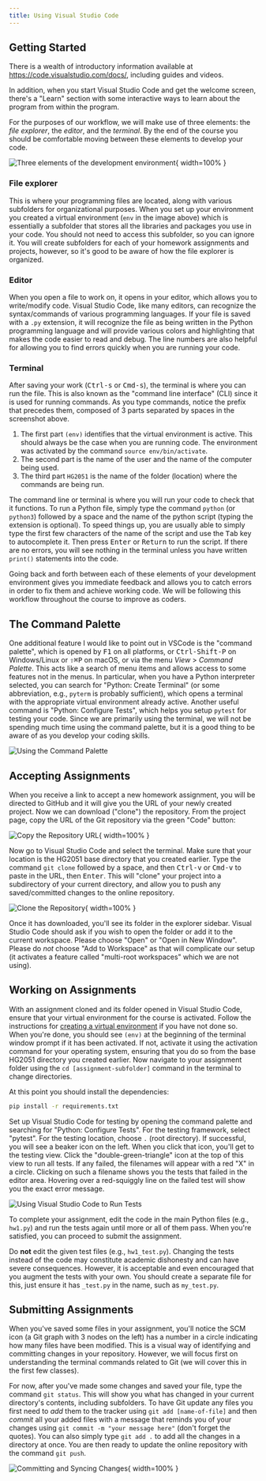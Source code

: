 ```yaml
---
title: Using Visual Studio Code
---
```


## Getting Started

There is a wealth of introductory information available at
<https://code.visualstudio.com/docs/>, including guides and videos.

In addition, when you start Visual Studio Code and get the welcome
screen, there's a "Learn" section with some interactive ways to learn
about the program from within the program.

For the purposes of our workflow, we will make use of three elements: the
*file explorer*, the *editor*, and the *terminal*. By the end of the course
you should be comfortable moving between these elements to develop your code.

![*Three elements of the development environment*](static/dev-environment.png){ width=100% }

### File explorer

This is where your programming files are located, along with various subfolders
for organizational purposes. When you set up your environment you created a
virtual environment (`env` in the image above) which is essentially a
subfolder that stores all the libraries and packages you use in your code.
You should not need to access this subfolder, so you can ignore it. You will
create subfolders for each of your homework assignments and projects, however,
so it's good to be aware of how the file explorer is organized.

### Editor

When you open a file to work on, it opens in your editor, which allows you to
write/modify code. Visual Studio Code, like many editors, can recognize the
syntax/commands of various programming languages. If your file is saved with
a `.py` extension, it will recognize the file as being written in the Python
programming language and will provide various colors and highlighting that
makes the code easier to read and debug. The line numbers are also helpful
for allowing you to find errors quickly when you are running your code.

### Terminal

After saving your work (<kbd>Ctrl-s</kbd> or <kbd>Cmd-s</kbd>), the terminal
is where you can run the file. This is also known as the "command line
interface" (CLI) since it is used for running commands. As you type commands,
notice the prefix that precedes them, composed of 3 parts separated by spaces
in the screenshot above.

1. The first part `(env)` identifies that the virtual environment is active.
This should always be the case when you are running code. The environment was
activated by the command `source env/bin/activate`.
2. The second part is the name of the user and the name of the computer being
used.
3. The third part `HG2051` is the name of the folder (location) where the
commands are being run.

The command line or terminal is where you will run your code to check that
it functions. To run a Python file, simply type the command `python` (or
`python3`) followed by a space and the name of the python script (typing the
extension is optional). To speed things up, you are usually able to simply
type the first few characters of the name of the script and use the <kbd>Tab</kbd>
key to autocomplete it. Then press <kbd>Enter</kbd> or <kbd>Return</kbd> to
run the script. If there are no errors, you will see nothing in the terminal
unless you have written `print()` statements into the code.

Going back and forth between each of these elements of your development
environment gives you immediate feedback and allows you to catch errors
in order to fix them and achieve working code. We will be following this
workflow throughout the course to improve as coders.

## The Command Palette

One additional feature I would like to point out in VSCode is the "command
palette", which is opened by <kbd>F1</kbd> on all platforms, or <kbd>Ctrl-Shift-P</kbd>
on Windows/Linux or <kbd>⇧⌘P</kbd> on macOS, or via the menu *View* >
*Command Palette*. This acts like a search of menu items and allows
access to some features not in the menus. In particular, when you have a
Python interpreter selected, you can search for "Python: Create
Terminal" (or some abbreviation, e.g., `pyterm` is probably sufficient),
which opens a terminal with the appropriate virtual environment already
active. Another useful command is "Python: Configure Tests", which helps
you setup `pytest` for testing your code. Since we are primarily using the
terminal, we will not be spending much time using the command palette, but
it is a good thing to be aware of as you develop your coding skills.

![*Using the Command Palette*](static/command-palette.png)

## Accepting Assignments

When you receive a link to accept a new homework assignment, you will be
directed to GitHub and it will give you the URL of your newly created
project. Now we can download ("clone") the repository. From the project
page, copy the URL of the Git repository via the green "Code" button:

![*Copy the Repository URL*](static/github-git-url.png){ width=100% }

Now go to Visual Studio Code and select the terminal. Make sure that your
location is the HG2051 base directory that you created earlier. Type the command
`git clone` followed by a space, and then <kbd>Ctrl-v</kbd> or <kbd>Cmd-v</kbd>
to paste in the URL, then <kbd>Enter</kbd>. This will "clone" your project
into a subdirectory of your current directory, and allow you to push any
saved/committed changes to the online repository.

![*Clone the Repository*](static/vscode-git-clone.png){ width=100% }

Once it has downloaded, you'll see its folder in the explorer sidebar.
Visual Studio Code should ask if you wish to open the folder or add it
to the current workspace. Please choose "Open" or "Open in New Window".
Please do *not* choose "Add to Workspace" as that will complicate our
setup (it activates a feature called "multi-root workspaces" which we
are not using).

## Working on Assignments

With an assignment cloned and its folder opened in Visual Studio Code,
ensure that your virtual environment for the course is activated. Follow
the instructions for [creating a virtual environment](environment-setup.html#virtual-environment)
if you have not done so. When you're done, you should see `(env)` at the
beginning of the terminal window prompt if it has been activated. If not,
activate it using the activation command for your operating system, ensuring
that you do so from the base HG2051 directory you created earlier. Now navigate
to your assignment folder using the `cd [assignment-subfolder]` command in
the terminal to change directories.

At this point you should install the dependencies:

```{.bash .terminal}
pip install -r requirements.txt
```

Set up Visual Studio Code for testing by opening the command palette and
searching for "Python: Configure Tests". For the testing framework,
select "pytest". For the testing location, choose `.` (root directory).
If successful, you will see a beaker icon on the left. When you click
that icon, you'll get to the testing view. Click the
"double-green-triangle" icon at the top of this view to run all tests.
If any failed, the filenames will appear with a red "X" in a circle.
Clicking on such a filename shows you the tests that failed in the
editor area. Hovering over a red-squiggly line on the failed test will
show you the exact error message.

![*Using Visual Studio Code to Run Tests*](static/testing.png)

To complete your assignment, edit the code in the main Python files
(e.g., `hw1.py`) and run the tests again until more or all of them pass.
When you're satisfied, you can proceed to submit the assignment.

Do **not** edit the given test files (e.g., `hw1_test.py`). Changing the
tests instead of the code may constitute academic dishonesty and can
have severe consequences. However, it is acceptable and even encouraged
that you augment the tests with your own. You should create a separate
file for this, just ensure it has `_test.py` in the name, such as
`my_test.py`.

## Submitting Assignments

When you've saved some files in your assignment, you'll notice the SCM
icon (a Git graph with 3 nodes on the left) has a number in a circle
indicating how many files have been modified. This is a visual way of
identifying and committing changes in your repository. However, we will
focus first on understanding the terminal commands related to Git (we
will cover this in the first few classes).

For now, after you've made some changes and saved your file, type the
command `git status`. This will show you what has changed in your current
directory's contents, including subfolders. To have Git update any files
you first need to *add* them to the tracker using `git add [name-of-file]`
and then *commit* all your added files with a message that reminds you
of your changes using `git commit -m "your message here"` (don't forget the
quotes). You can also simply type `git add .` to add all the changes in a
directory at once. You are then ready to update the online repository with
the command `git push`.

![*Committing and Syncing Changes*](static/commit-and-sync.png){ width=100% }
